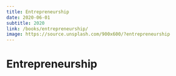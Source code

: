 ```yaml
---
title: Entrepreneurship
date: 2020-06-01
subtitle: 2020
link: /books/entrepreneurship/
image: https://source.unsplash.com/900x600/?entrepreneurship
---
```

#  Entrepreneurship

